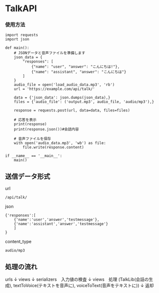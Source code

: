 # TalkAPI

### 使用方法
```
import requests
import json

def main():
    # JSONデータと音声ファイルを準備します
    json_data = {
        "responses": [
            {"name": "user", "answer": "こんにちは!"},
            {"name": "assistant", "answer": "こんにちは"}
        ]
    }
    audio_file = open('load_audio_data.mp3', 'rb')
    url = 'https://example.com/api/talk/'

    data = {'json_data': json.dumps(json_data),}
    files = {'audio_file': ('output.mp3', audio_file, 'audio/mp3'),}

    response = requests.post(url, data=data, files=files)

    # 応答を表示
    print(response)
    print(response.json())#会話内容

    # 音声ファイルを保存
    with open('audio_data.mp3', 'wb') as file:
        file.write(response.content)

if __name__ == '__main__':
    main()
```

## 送信データ形式
url
```
/api/talk/
```

json
```
{'responses':[
    {'name':'user','answer','testmessage'},
    {'name':'assistant','answer','testmessage'}
    ]
}
```

content_type
```
audio/mp3
```

## 処理の流れ
urls
↓
views
↓
serializers　入力値の検査
↓
views　処理
    (TalkLib(会話の生成),
    textToVoice(テキストを音声に),
    voiceToText(音声をテキストに))
↓
返却